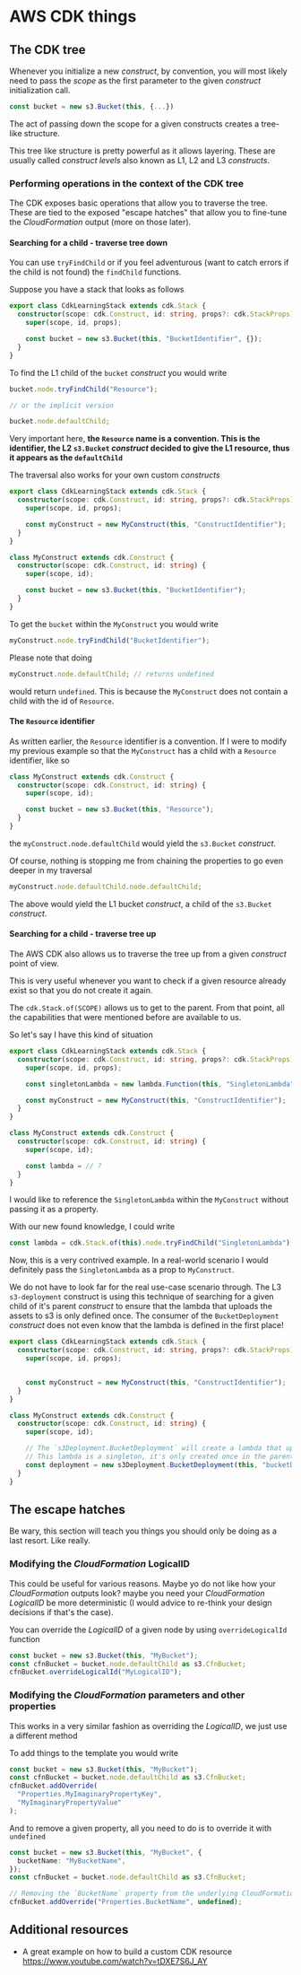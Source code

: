 # AWS CDK things

## The CDK tree

Whenever you initialize a new _construct_, by convention, you will most likely need to pass the _scope_ as the first parameter to the given _construct_ initialization call.

```ts
const bucket = new s3.Bucket(this, {...})
```

The act of passing down the scope for a given constructs creates a tree-like structure.

This tree like structure is pretty powerful as it allows layering.
These are usually called _construct levels_ also known as L1, L2 and L3 _constructs_.

### Performing operations in the context of the CDK tree

The CDK exposes basic operations that allow you to traverse the tree.
These are tied to the exposed "escape hatches" that allow you to fine-tune the _CloudFormation_ output (more on those later).

#### Searching for a child - traverse tree down

You can use `tryFindChild` or if you feel adventurous (want to catch errors if the child is not found) the `findChild` functions.

Suppose you have a stack that looks as follows

```ts
export class CdkLearningStack extends cdk.Stack {
  constructor(scope: cdk.Construct, id: string, props?: cdk.StackProps) {
    super(scope, id, props);

    const bucket = new s3.Bucket(this, "BucketIdentifier", {});
  }
}
```

To find the L1 child of the `bucket` _construct_ you would write

```ts
bucket.node.tryFindChild("Resource");

// or the implicit version

bucket.node.defaultChild;
```

Very important here, **the `Resource` name is a convention. This is the identifier, the L2 `s3.Bucket` _construct_ decided to give the L1 resource, thus it appears as the `defaultChild`**

The traversal also works for your own custom _constructs_

```ts
export class CdkLearningStack extends cdk.Stack {
  constructor(scope: cdk.Construct, id: string, props?: cdk.StackProps) {
    super(scope, id, props);

    const myConstruct = new MyConstruct(this, "ConstructIdentifier");
  }
}

class MyConstruct extends cdk.Construct {
  constructor(scope: cdk.Construct, id: string) {
    super(scope, id);

    const bucket = new s3.Bucket(this, "BucketIdentifier");
  }
}
```

To get the `bucket` within the `MyConstruct` you would write

```ts
myConstruct.node.tryFindChild("BucketIdentifier");
```

Please note that doing

```ts
myConstruct.node.defaultChild; // returns undefined
```

would return `undefined`. This is because the `MyConstruct` does not contain a child with the id of `Resource`.

#### The `Resource` identifier

As written earlier, the `Resource` identifier is a convention.
If I were to modify my previous example so that the `MyConstruct` has a child with a `Resource` identifier, like so

```ts
class MyConstruct extends cdk.Construct {
  constructor(scope: cdk.Construct, id: string) {
    super(scope, id);

    const bucket = new s3.Bucket(this, "Resource");
  }
}
```

the `myConstruct.node.defaultChild` would yield the `s3.Bucket` _construct_.

Of course, nothing is stopping me from chaining the properties to go even deeper in my traversal

```ts
myConstruct.node.defaultChild.node.defaultChild;
```

The above would yield the L1 bucket _construct_, a child of the `s3.Bucket` _construct_.

#### Searching for a child - traverse tree up

The AWS CDK also allows us to traverse the tree up from a given _construct_ point of view.

This is very useful whenever you want to check if a given resource already exist
so that you do not create it again.

The `cdk.Stack.of(SCOPE)` allows us to get to the parent. From that point, all the capabilities that were mentioned before are available to us.

So let's say I have this kind of situation

```ts
export class CdkLearningStack extends cdk.Stack {
  constructor(scope: cdk.Construct, id: string, props?: cdk.StackProps) {
    super(scope, id, props);

    const singletonLambda = new lambda.Function(this, "SingletonLambda", {});

    const myConstruct = new MyConstruct(this, "ConstructIdentifier");
  }
}

class MyConstruct extends cdk.Construct {
  constructor(scope: cdk.Construct, id: string) {
    super(scope, id);

    const lambda = // ?
  }
}
```

I would like to reference the `SingletonLambda` within the `MyConstruct` without passing it as a property.

With our new found knowledge, I could write

```ts
const lambda = cdk.Stack.of(this).node.tryFindChild("SingletonLambda");
```

Now, this is a very contrived example. In a real-world scenario I would definitely pass
the `SingletonLambda` as a prop to `MyConstruct`.

We do not have to look far for the real use-case scenario through. The L3 `s3-deployment` construct is using this technique of
searching for a given child of it's parent _construct_ to ensure that the lambda that uploads the assets to s3 is only defined once.
The consumer of the `BucketDeployment` _construct_ does not even know that the lambda is defined in the first place!

```ts
export class CdkLearningStack extends cdk.Stack {
  constructor(scope: cdk.Construct, id: string, props?: cdk.StackProps) {
    super(scope, id, props);


    const myConstruct = new MyConstruct(this, "ConstructIdentifier");
  }
}

class MyConstruct extends cdk.Construct {
  constructor(scope: cdk.Construct, id: string) {
    super(scope, id);

    // The `s3Deployment.BucketDeployment` will create a lambda that uploads the assets to s3.
    // This lambda is a singleton, it's only created once in the parent scope.
    const deployment = new s3Deployment.BucketDeployment(this, "bucketDeployment", {..})
  }
}
```

## The escape hatches

Be wary, this section will teach you things you should only be doing as a last resort. Like really.

### Modifying the _CloudFormation_ LogicalID

This could be useful for various reasons.
Maybe yo do not like how your _CloudFormation_ outputs look? maybe you need your _CloudFormation LogicalID_ be more deterministic (I would advice to re-think your design decisions if that's the case).

You can override the _LogicalID_ of a given node by using `overrideLogicalId` function

```ts
const bucket = new s3.Bucket(this, "MyBucket");
const cfnBucket = bucket.node.defaultChild as s3.CfnBucket;
cfnBucket.overrideLogicalId("MyLogicalID");
```

### Modifying the _CloudFormation_ parameters and other properties

This works in a very similar fashion as overriding the _LogicalID_, we just use a different method

To add things to the template you would write

```ts
const bucket = new s3.Bucket(this, "MyBucket");
const cfnBucket = bucket.node.defaultChild as s3.CfnBucket;
cfnBucket.addOverride(
  "Properties.MyImaginaryPropertyKey",
  "MyImaginaryPropertyValue"
);
```

And to remove a given property, all you need to do is to override it with `undefined`

```ts
const bucket = new s3.Bucket(this, "MyBucket", {
  bucketName: "MyBucketName",
});
const cfnBucket = bucket.node.defaultChild as s3.CfnBucket;

// Removing the `BucketName` property from the underlying CloudFormation template
cfnBucket.addOverride("Properties.BucketName", undefined);
```

## Additional resources

- A great example on how to build a custom CDK resource https://www.youtube.com/watch?v=tDXE7S6J_AY
